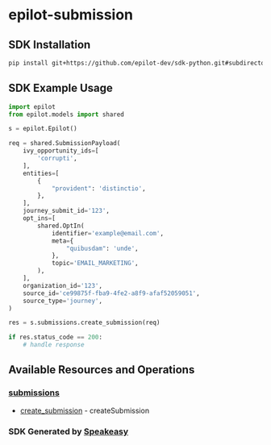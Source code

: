 # epilot-submission

<!-- Start SDK Installation -->
## SDK Installation

```bash
pip install git+https://github.com/epilot-dev/sdk-python.git#subdirectory=submission
```
<!-- End SDK Installation -->

## SDK Example Usage
<!-- Start SDK Example Usage -->


```python
import epilot
from epilot.models import shared

s = epilot.Epilot()

req = shared.SubmissionPayload(
    ivy_opportunity_ids=[
        'corrupti',
    ],
    entities=[
        {
            "provident": 'distinctio',
        },
    ],
    journey_submit_id='123',
    opt_ins=[
        shared.OptIn(
            identifier='example@email.com',
            meta={
                "quibusdam": 'unde',
            },
            topic='EMAIL_MARKETING',
        ),
    ],
    organization_id='123',
    source_id='ce99875f-fba9-4fe2-a8f9-afaf52059051',
    source_type='journey',
)

res = s.submissions.create_submission(req)

if res.status_code == 200:
    # handle response
```
<!-- End SDK Example Usage -->

<!-- Start SDK Available Operations -->
## Available Resources and Operations


### [submissions](docs/sdks/submissions/README.md)

* [create_submission](docs/sdks/submissions/README.md#create_submission) - createSubmission
<!-- End SDK Available Operations -->

### SDK Generated by [Speakeasy](https://docs.speakeasyapi.dev/docs/using-speakeasy/client-sdks)
